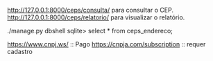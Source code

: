 http://127.0.0.1:8000/ceps/consulta/ para consultar o CEP.
http://127.0.0.1:8000/ceps/relatorio/ para visualizar o relatório.

<!-- dbshell -->
./manage.py dbshell
sqlite> select * from ceps_endereco;



<!-- REFERENCIAS -->
https://www.cnpj.ws/           :: Pago
https://cnpja.com/subscription :: requer cadastro
